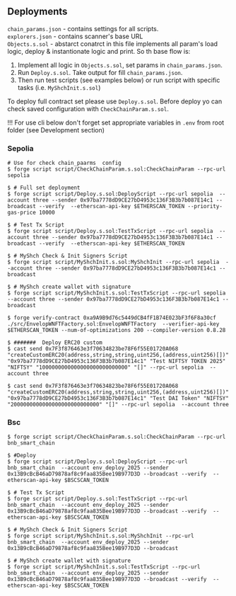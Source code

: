 ## Deployments
`chain_params.json` - contains settings for all scripts.  
`explorers.json` - contains scanner's base URL  
`Objects.s.sol` - abstarct conatrct in this file implements all param's load logic, deploy & instantionate logic
and print. So th base flow  is:
1. Implement all logic in `Objects.s.sol`, set params in `chain_params.json`.
2. Run `Deploy.s.sol`. Take output for fill `chain_params.json`.
3. Then  run test scripts (see examples below) or run script with specific tasks (i.e. `MyShchInit.s.sol`)  

To deploy full contract set please use `Deploy.s.sol`. Before deploy yo can check saved 
configuration with `CheckChainParam.s.sol`.  

!!! For use cli below don't forget set appropriate variables in `.env` from root folder (see Development section)  
### Sepolia
```shell
# Use for check chain_paarms  config
$ forge script script/CheckChainParam.s.sol:CheckChainParam --rpc-url sepolia

$ # Full set deployment
$ forge script script/Deploy.s.sol:DeployScript --rpc-url sepolia  --account three --sender 0x97ba7778dD9CE27bD4953c136F3B3b7b087E14c1 --broadcast --verify  --etherscan-api-key $ETHERSCAN_TOKEN --priority-gas-price 10000

$ # Test Tx Script
$ forge script script/Deploy.s.sol:TestTxScript --rpc-url sepolia  --account three --sender 0x97ba7778dD9CE27bD4953c136F3B3b7b087E14c1 --broadcast --verify  --etherscan-api-key $ETHERSCAN_TOKEN 

$ # MyShch Check & Init Signers Script
$ forge script script/MyShchInit.s.sol:MyShchInit --rpc-url sepolia  --account three --sender 0x97ba7778dD9CE27bD4953c136F3B3b7b087E14c1 --broadcast 

$ # MyShch create wallet with signature
$ forge script script/MyShchInit.s.sol:TestTxScript --rpc-url sepolia  --account three --sender 0x97ba7778dD9CE27bD4953c136F3B3b7b087E14c1 --broadcast 

$ forge verify-contract 0xa9A9B9d76c5449dCB4fF1B74E023bF3f6F8a30cf  ./src/EnvelopWNFTFactory.sol:EnvelopWNFTFactory  --verifier-api-key $ETHERSCAN_TOKEN --num-of-optimizations 200 --compiler-version 0.8.28

$ #######  Deploy ERC20 custom
$ cast send 0x7F3f876463e3f70634823be78F6f55E01720A068 "createCustomERC20(address,string,string,uint256,(address,uint256)[])" "0x97ba7778dD9CE27bD4953c136F3B3b7b087E14c1" "Test NIFTSY TOKEN 2025" "NIFTSY" "1000000000000000000000000000" "[]" --rpc-url sepolia  --account three 

$ cast send 0x7F3f876463e3f70634823be78F6f55E01720A068 "createCustomERC20(address,string,string,uint256,(address,uint256)[])" "0x97ba7778dD9CE27bD4953c136F3B3b7b087E14c1" "Test DAI Token" "NIFTSY" "2000000000000000000000000000" "[]" --rpc-url sepolia  --account three 

```


### Bsc
```shell
$ forge script script/CheckChainParam.s.sol:CheckChainParam --rpc-url bnb_smart_chain

$ #Deploy
$ forge script script/Deploy.s.sol:DeployScript --rpc-url bnb_smart_chain  --account env_deploy_2025 --sender 0x13B9cBcB46aD79878af8c9faa835Bee19B977D3D --broadcast --verify  --etherscan-api-key $BSCSCAN_TOKEN 

$ # Test Tx Script
$ forge script script/Deploy.s.sol:TestTxScript --rpc-url bnb_smart_chain  --account env_deploy_2025 --sender 0x13B9cBcB46aD79878af8c9faa835Bee19B977D3D --broadcast --verify  --etherscan-api-key $BSCSCAN_TOKEN 

$ # MyShch Check & Init Signers Script
$ forge script script/MyShchInit.s.sol:MyShchInit --rpc-url bnb_smart_chain  --account env_deploy_2025 --sender 0x13B9cBcB46aD79878af8c9faa835Bee19B977D3D --broadcast 

$ # MyShch create wallet with signature
$ forge script script/MyShchInit.s.sol:TestTxScript --rpc-url bnb_smart_chain  --account env_deploy_2025 --sender 0x13B9cBcB46aD79878af8c9faa835Bee19B977D3D --broadcast --verify  --etherscan-api-key $BSCSCAN_TOKEN 
```
